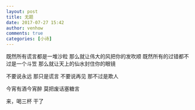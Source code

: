 ```yaml
---
layout: post
title: 无题
date: 2017-07-27 15:42
author: venhow
comments: true
categories: [小诗]
---
```

既然所有谎言都是一堆沙粒
那么就让伟大的风把你的发吹顺
既然所有的过错都不过是一个斗笠
那么就让天上的仙水封住你的眼镜

不要说永远
那只是谎言
不要说再见
那不过是欺人

今宵有酒今宵醉
莫把废话塞糖言

来，喝三杯
干了
